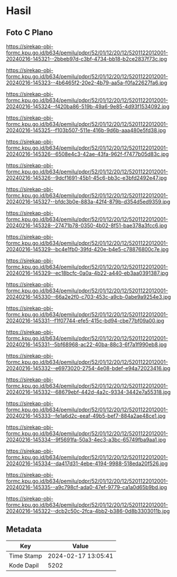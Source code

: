 # Hasil

## Foto C Plano

https://sirekap-obj-formc.kpu.go.id/b634/pemilu/pdpr/52/01/12/20/12/5201122012001-20240216-145321--2bbeb97d-c3bf-4734-bb18-b2ce2837f73c.jpg

https://sirekap-obj-formc.kpu.go.id/b634/pemilu/pdpr/52/01/12/20/12/5201122012001-20240216-145323--4b6465f2-20e2-4b79-aa5a-f0fa22627fa6.jpg

https://sirekap-obj-formc.kpu.go.id/b634/pemilu/pdpr/52/01/12/20/12/5201122012001-20240216-145324--f420ba86-519b-49a6-9e85-4d93f1534092.jpg

https://sirekap-obj-formc.kpu.go.id/b634/pemilu/pdpr/52/01/12/20/12/5201122012001-20240216-145325--f103b507-511e-416b-9d6b-aaa480e5fd38.jpg

https://sirekap-obj-formc.kpu.go.id/b634/pemilu/pdpr/52/01/12/20/12/5201122012001-20240216-145326--6508e4c3-42ae-43fa-962f-f7477b05d83c.jpg

https://sirekap-obj-formc.kpu.go.id/b634/pemilu/pdpr/52/01/12/20/12/5201122012001-20240216-145326--9dcf1691-45b1-45c6-bb3c-e3bfd2492e47.jpg

https://sirekap-obj-formc.kpu.go.id/b634/pemilu/pdpr/52/01/12/20/12/5201122012001-20240216-145327--bfdc3b0e-883a-42f4-879b-d354d5ed9359.jpg

https://sirekap-obj-formc.kpu.go.id/b634/pemilu/pdpr/52/01/12/20/12/5201122012001-20240216-145328--27471b78-0350-4b02-8f51-bae378a3fcc6.jpg

https://sirekap-obj-formc.kpu.go.id/b634/pemilu/pdpr/52/01/12/20/12/5201122012001-20240216-145329--bc4e1fb0-39fd-420e-b4e5-c78876800c7e.jpg

https://sirekap-obj-formc.kpu.go.id/b634/pemilu/pdpr/52/01/12/20/12/5201122012001-20240216-145329--ec18bcfc-0a0a-4b22-a440-eb3aa0391387.jpg

https://sirekap-obj-formc.kpu.go.id/b634/pemilu/pdpr/52/01/12/20/12/5201122012001-20240216-145330--66a2e2f0-c703-453c-a9cb-0abe9a9254e3.jpg

https://sirekap-obj-formc.kpu.go.id/b634/pemilu/pdpr/52/01/12/20/12/5201122012001-20240216-145331--f1f07744-efe5-415c-bd94-cbe77bf09a00.jpg

https://sirekap-obj-formc.kpu.go.id/b634/pemilu/pdpr/52/01/12/20/12/5201122012001-20240216-145331--5bf68968-ac22-40ba-88c3-6f7a1f990eb8.jpg

https://sirekap-obj-formc.kpu.go.id/b634/pemilu/pdpr/52/01/12/20/12/5201122012001-20240216-145332--e6973020-2754-4e08-bdef-e94a72023416.jpg

https://sirekap-obj-formc.kpu.go.id/b634/pemilu/pdpr/52/01/12/20/12/5201122012001-20240216-145332--68679ebf-442d-4a2c-9334-3442e7a55318.jpg

https://sirekap-obj-formc.kpu.go.id/b634/pemilu/pdpr/52/01/12/20/12/5201122012001-20240216-145333--fe1a6d2c-eeaf-49b5-bef7-884a2ae48ce1.jpg

https://sirekap-obj-formc.kpu.go.id/b634/pemilu/pdpr/52/01/12/20/12/5201122012001-20240216-145334--9f5691fa-50a3-4ec3-a3bc-65749fba9aa1.jpg

https://sirekap-obj-formc.kpu.go.id/b634/pemilu/pdpr/52/01/12/20/12/5201122012001-20240216-145334--da417d31-4ebe-4194-9988-518eda20f526.jpg

https://sirekap-obj-formc.kpu.go.id/b634/pemilu/pdpr/52/01/12/20/12/5201122012001-20240216-145335--a9c798cf-ada0-47ef-9779-ca1a0d65b9bd.jpg

https://sirekap-obj-formc.kpu.go.id/b634/pemilu/pdpr/52/01/12/20/12/5201122012001-20240216-145322--dcb2c50c-2fca-4bb2-b386-0d8b3303011b.jpg


## Metadata

| Key        | Value               |
| ---------- | ------------------- |
| Time Stamp | 2024-02-17 13:05:41 |
| Kode Dapil | 5202                |




